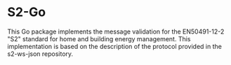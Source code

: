 # S2-Go


This Go package implements the message validation for the EN50491-12-2 "S2" standard for home and building energy management. This implementation is based on the description of the protocol provided in the s2-ws-json repository.
